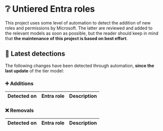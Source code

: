 # ❔ Untiered Entra roles

This project uses some level of automation to detect the addition of new roles and permissions by Microsoft. The latter are reviewed and added to the relevant models as soon as possible, but the reader should keep in mind that **the maintenance of this project is based on best effort**.

## 🔎 Latest detections

The following changes have been detected through automation, **since the last update** of the tier model:

### ➕ Additions

| Detected on | Entra role | Description |
|---|---|---|

### ❌ Removals

| Detected on | Entra role | Description |
|---|---|---|
